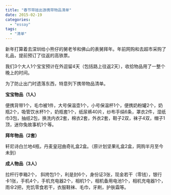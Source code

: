 ```yaml
---
title: "春节带娃出游携带物品清单"
date: 2015-02-19
categories: 
  - "essay"
tags: 
  - "清单"
---
```


新年打算着去深圳给小熊仔的舅老爷和佛山的表舅拜年。年前网购和去超市采购了礼品，提前预订了往返的高铁票。

我们3个大人1个宝宝预计在外逗留4天（包括路上往返2天），收拾物品用了一整个晚上的时间。

为了防止出门时遗落东西，特意列下携带物品清单。

**宝宝物品（1人）**

便携背带1个，毛巾被1件，大号保温壶1个，小号保温杯1个，便携奶粉罐2个，奶瓶2个，吸管饮水杯1个，奶瓶套1个，纸尿裤40片，纱布手绢6条，罩衣2件，湿纸巾3包，抽纸2包，换洗内衣2套，棉衣2套，外衣2套，鞋子2双，袜子4双，帽子1顶，迷你兔故事机1个等。

**拜年物品（2套）**

轩尼诗白兰地4瓶，丹麦皇冠曲奇礼盒2盒。（原计划坚果礼盒2盒，网购半月至今未到）

**成人物品（3人）**

拉杆行李箱2个， 斜挎包1个，利是封6个，身份证3张，现金若干（零钱），银行卡1张，手机4个，手机充电器2个，相机1个，相机备用电池1个，相机充电器1个，雨伞2把，充饥零食若干，衣服鞋袜、毛巾，牙刷，护肤霜等。
